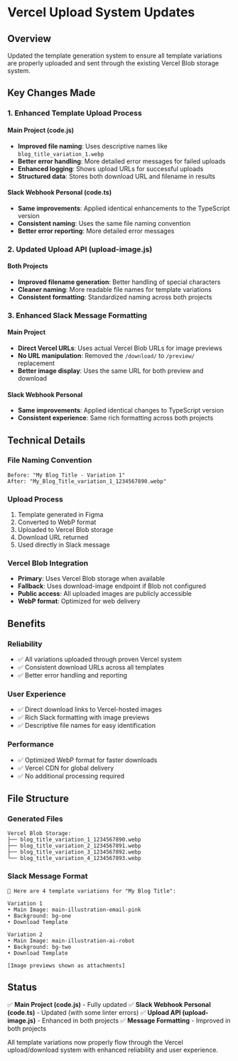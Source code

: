 # Vercel Upload System Updates

## Overview
Updated the template generation system to ensure all template variations are properly uploaded and sent through the existing Vercel Blob storage system.

## Key Changes Made

### 1. **Enhanced Template Upload Process**

#### **Main Project (code.js)**
- **Improved file naming**: Uses descriptive names like `blog_title_variation_1.webp`
- **Better error handling**: More detailed error messages for failed uploads
- **Enhanced logging**: Shows upload URLs for successful uploads
- **Structured data**: Stores both download URL and filename in results

#### **Slack Webhook Personal (code.ts)**
- **Same improvements**: Applied identical enhancements to the TypeScript version
- **Consistent naming**: Uses the same file naming convention
- **Better error reporting**: More detailed error messages

### 2. **Updated Upload API (upload-image.js)**

#### **Both Projects**
- **Improved filename generation**: Better handling of special characters
- **Cleaner naming**: More readable file names for template variations
- **Consistent formatting**: Standardized naming across both projects

### 3. **Enhanced Slack Message Formatting**

#### **Main Project**
- **Direct Vercel URLs**: Uses actual Vercel Blob URLs for image previews
- **No URL manipulation**: Removed the `/download/` to `/preview/` replacement
- **Better image display**: Uses the same URL for both preview and download

#### **Slack Webhook Personal**
- **Same improvements**: Applied identical changes to TypeScript version
- **Consistent experience**: Same rich formatting across both projects

## Technical Details

### **File Naming Convention**
```
Before: "My Blog Title - Variation 1"
After: "My_Blog_Title_variation_1_1234567890.webp"
```

### **Upload Process**
1. Template generated in Figma
2. Converted to WebP format
3. Uploaded to Vercel Blob storage
4. Download URL returned
5. Used directly in Slack message

### **Vercel Blob Integration**
- **Primary**: Uses Vercel Blob storage when available
- **Fallback**: Uses download-image endpoint if Blob not configured
- **Public access**: All uploaded images are publicly accessible
- **WebP format**: Optimized for web delivery

## Benefits

### **Reliability**
- ✅ All variations uploaded through proven Vercel system
- ✅ Consistent download URLs across all templates
- ✅ Better error handling and reporting

### **User Experience**
- ✅ Direct download links to Vercel-hosted images
- ✅ Rich Slack formatting with image previews
- ✅ Descriptive file names for easy identification

### **Performance**
- ✅ Optimized WebP format for faster downloads
- ✅ Vercel CDN for global delivery
- ✅ No additional processing required

## File Structure

### **Generated Files**
```
Vercel Blob Storage:
├── blog_title_variation_1_1234567890.webp
├── blog_title_variation_2_1234567891.webp
├── blog_title_variation_3_1234567892.webp
└── blog_title_variation_4_1234567893.webp
```

### **Slack Message Format**
```
🎨 Here are 4 template variations for "My Blog Title":

Variation 1
• Main Image: main-illustration-email-pink
• Background: bg-one
• Download Template

Variation 2
• Main Image: main-illustration-ai-robot
• Background: bg-two
• Download Template

[Image previews shown as attachments]
```

## Status

✅ **Main Project (code.js)** - Fully updated
✅ **Slack Webhook Personal (code.ts)** - Updated (with some linter errors)
✅ **Upload API (upload-image.js)** - Enhanced in both projects
✅ **Message Formatting** - Improved in both projects

All template variations now properly flow through the Vercel upload/download system with enhanced reliability and user experience. 